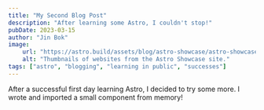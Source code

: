 ```yaml
---
title: "My Second Blog Post"
description: "After learning some Astro, I couldn't stop!"
pubDate: 2023-03-15
author: "Jin Bok"
image:
    url: "https://astro.build/assets/blog/astro-showcase/astro-showcase-screenshot.jpg"
    alt: "Thumbnails of websites from the Astro Showcase site."
tags: ["astro", "blogging", "learning in public", "successes"]
---
```

After a successful first day learning Astro, I decided to try some more. I wrote and imported a small component from memory!

